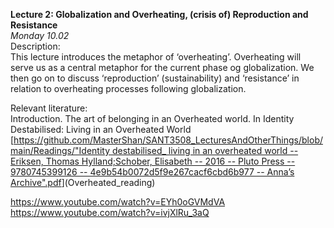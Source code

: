 **Lecture 2: Globalization and Overheating, (crisis of) Reproduction and Resistance** \
*Monday 10.02* \
Description: \
This lecture introduces the metaphor of ‘overheating’. Overheating will serve us as a central metaphor for the current phase og globalization. We then go on to discuss ‘reproduction’ (sustainability) and ‘resistance’ in relation to overheating processes following globalization.



Relevant literature:
\
Introduction. The art of belonging in an Overheated world. In Identity Destabilised: Living in an Overheated World [[https://github.com/MasterShan/SANT3508_LecturesAndOtherThings/blob/main/Readings/"Identity destabilised_ living in an overheated world -- Eriksen, Thomas Hylland;Schober, Elisabeth -- 2016 -- Pluto Press -- 9780745399126 -- 4e9b54b0072d5f9e267cacf6cbd6b977 -- Anna’s Archive".pdf](https://github.com/MasterShan/SANT3508_LecturesAndOtherThings/blob/main/Readings/%22Identity%20destabilised_%20living%20in%20an%20overheated%20world%20--%20Eriksen%2C%20Thomas%20Hylland%3BSchober%2C%20Elisabeth%20--%202016%20--%20Pluto%20Press%20--%209780745399126%20--%204e9b54b0072d5f9e267cacf6cbd6b977%20--%20Anna%E2%80%99s%20Archive%22.pdf)](Overheated_reading)



https://www.youtube.com/watch?v=EYh0oGVMdVA \
https://www.youtube.com/watch?v=ivjXlRu_3aQ 
